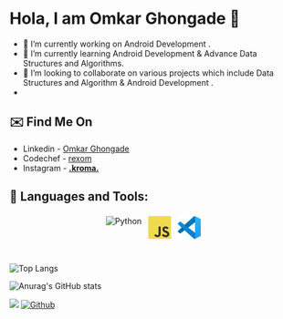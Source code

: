

# Hola, I am Omkar Ghongade 👋


- 🔭 I’m currently working on Android Development .
- 🌱 I’m currently learning Android Development & Advance Data Structures and Algorithms.
- 👯 I’m looking to collaborate on various projects which include Data Structures and Algorithm & Android Development .
-
## ✉️ Find Me On
  - Linkedin - [Omkar Ghongade](https://www.linkedin.com/in/omkar-ghongade-723247214/)
  - Codechef - [rexom](https://www.codechef.com/users/rexom)
  - Instagram - [__.kroma.__](https://www.instagram.com/_.kroma._/)



## 🧰 Languages and Tools:
<p align="center">
<img src="https://raw.githubusercontent.com/github/explore/80688e429a7d4ef2fca1e82350fe8e3517d3494d/topics/C++/C++.png" alt="Python" height="40" style="vertical-align:top; margin:4px">
<img src="https://raw.githubusercontent.com/github/explore/80688e429a7d4ef2fca1e82350fe8e3517d3494d/topics/javascript/javascript.png" alt="Javascript" height="40" style="vertical-align:top; margin:4px">
<img src="https://raw.githubusercontent.com/github/explore/80688e429a7d4ef2fca1e82350fe8e3517d3494d/topics/visual-studio-code/visual-studio-code.png" alt="VS Code" height="40" style="vertical-align:top; margin:4px">
</p>

#
![Top Langs](https://github-readme-stats.vercel.app/api/top-langs/?username=CharalambosIoannou&theme=tokyonight)

![Anurag's GitHub stats](https://github-readme-stats.vercel.app/api?username=Omkar-Ghongade&show_icons=true&theme=radical)





![](https://visitor-badge.laobi.icu/badge?page_id=Omkar-Ghongade.Omkar-Ghongade) [![Github](https://img.shields.io/github/followers/CharalambosIoannou?label=Follow&style=social)](https://github.com/CharalambosIoannou)



